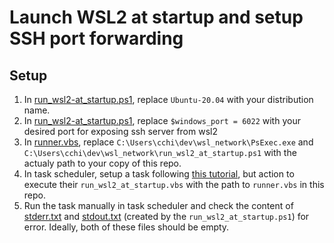 # Launch WSL2 at startup and setup SSH port forwarding
## Setup
1. In [run_wsl2-at_startup.ps1](./run_wsl2-at_startup.ps1), replace `Ubuntu-20.04` with your distribution name.
2. In [run_wsl2-at_startup.ps1](./run_wsl2-at_startup.ps1), replace `$windows_port = 6022` with your desired port for exposing ssh server from wsl2
3. In [runner.vbs](./runner.vbs), replace `C:\Users\cchi\dev\wsl_network\PsExec.exe` and `C:\Users\cchi\dev\wsl_network\run_wsl2_at_startup.ps1` with the actualy path to your copy of this repo.
4. In task scheduler, setup a task following [this tutorial](https://medium.com/swlh/how-to-run-ubuntu-in-wsl2-at-startup-on-windows-10-c4567d6c48f1), but action to execute their `run_wsl2_at_startup.vbs` with the path to `runner.vbs` in this repo.
5. Run the task manually in task scheduler and check the content of [stderr.txt](./stderr.txt) and [stdout.txt](./stdout.txt) (created by the `run_wsl2_at_startup.ps1`) for error. Ideally, both of these files should be empty.
